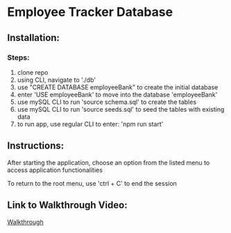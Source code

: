 # Employee Tracker Database

## Installation:
### Steps:
1. clone repo 
2. using CLI, navigate to './db'
3. use "CREATE DATABASE employeeBank" to create the initial database
4. enter 'USE employeeBank' to move into the database 'employeeBank'
5. use mySQL CLI to run 'source schema.sql' to create the tables
6. use mySQL CLI to run 'source seeds.sql' to seed the tables with existing data
7. to run app, use regular CLI to enter: 'npm run start'

## Instructions:
After starting the application, choose an option from the listed menu to access application functionalities

To return to the root menu, use 'ctrl + C' to end the session

## Link to Walkthrough Video:
[Walkthrough]()


